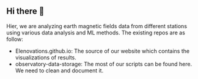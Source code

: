 ## Hi there 👋

Hier, we are analyzing earth magnetic fields data from different stations using various data analysis and ML methods. The existing repos are as follow:
- Elenovations.github.io: The source of our website which contains the visualizations of results.
- observatory-data-storage: The most of our scripts can be found here. We need to clean and document it. 

<!--

**Here are some ideas to get you started:**

🙋‍♀️ A short introduction - what is your organization all about?
🌈 Contribution guidelines - how can the community get involved?
👩‍💻 Useful resources - where can the community find your docs? Is there anything else the community should know?
🍿 Fun facts - what does your team eat for breakfast?
🧙 Remember, you can do mighty things with the power of [Markdown](https://docs.github.com/github/writing-on-github/getting-started-with-writing-and-formatting-on-github/basic-writing-and-formatting-syntax)
-->
